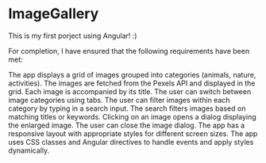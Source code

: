 # ImageGallery

This is my first porject using Angular! :)

For completion, I have ensured that the following requirements have been met:

The app displays a grid of images grouped into categories (animals, nature, activities).
The images are fetched from the Pexels API and displayed in the grid.
Each image is accompanied by its title.
The user can switch between image categories using tabs.
The user can filter images within each category by typing in a search input.
The search filters images based on matching titles or keywords.
Clicking on an image opens a dialog displaying the enlarged image.
The user can close the image dialog.
The app has a responsive layout with appropriate styles for different screen sizes.
The app uses CSS classes and Angular directives to handle events and apply styles dynamically.
